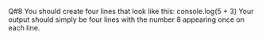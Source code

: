 Q#8	You should create four lines that look like this: console.log(5 + 3)
Your output should simply be four lines with the number 8 appearing once on each line.
 
